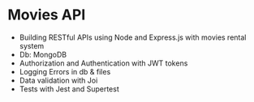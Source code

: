 # Movies API

- Building RESTful APIs using Node and Express.js with movies rental system
- Db: MongoDB
- Authorization and Authentication with JWT tokens
- Logging Errors in db & files
- Data validation with Joi
- Tests with Jest and Supertest
